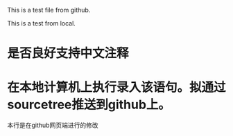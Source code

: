 This is a test file from github.

This is a test from  local.

# 是否良好支持中文注释
# 在本地计算机上执行录入该语句。拟通过sourcetree推送到github上。

本行是在github网页端进行的修改
